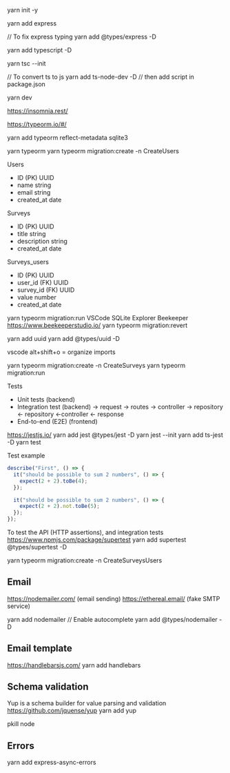 yarn init -y

yarn add express

// To fix express typing
yarn add @types/express -D

yarn add typescript -D

yarn tsc --init

// To convert ts to js
yarn add ts-node-dev -D
// then add script in package.json

yarn dev

https://insomnia.rest/

https://typeorm.io/#/

yarn add typeorm reflect-metadata sqlite3

yarn typeorm
yarn typeorm migration:create -n CreateUsers

Users

- ID (PK) UUID
- name string
- email string
- created_at date

Surveys

- ID (PK) UUID
- title string
- description string
- created_at date

Surveys_users

- ID (PK) UUID
- user_id (FK) UUID
- survey_id (FK) UUID
- value number
- created_at date

yarn typeorm migration:run
VSCode SQLite Explorer
Beekeeper https://www.beekeeperstudio.io/
yarn typeorm migration:revert

yarn add uuid
yarn add @types/uuid -D

vscode alt+shift+o = organize imports

yarn typeorm migration:create -n CreateSurveys
yarn typeorm migration:run

Tests

- Unit tests (backend)
- Integration test (backend)
  -> request -> routes -> controller -> repository
  <- repository <-controller <- response
- End-to-end (E2E) (frontend)

https://jestjs.io/
yarn add jest @types/jest -D
yarn jest --init
yarn add ts-jest -D
yarn test

Test example

```js
describe("First", () => {
  it("should be possible to sum 2 numbers", () => {
    expect(2 + 2).toBe(4);
  });

  it("should be possible to sum 2 numbers", () => {
    expect(2 + 2).not.toBe(5);
  });
});
```

To test the API (HTTP assertions), and integration tests
https://www.npmjs.com/package/supertest
yarn add supertest @types/supertest -D

yarn typeorm migration:create -n CreateSurveysUsers

## Email

https://nodemailer.com/ (email sending)
https://ethereal.email/ (fake SMTP service)

yarn add nodemailer
// Enable autocomplete
yarn add @types/nodemailer -D

## Email template

https://handlebarsjs.com/
yarn add handlebars

## Schema validation

Yup is a schema builder for value parsing and validation
https://github.com/jquense/yup
yarn add yup

pkill node

## Errors

yarn add express-async-errors
